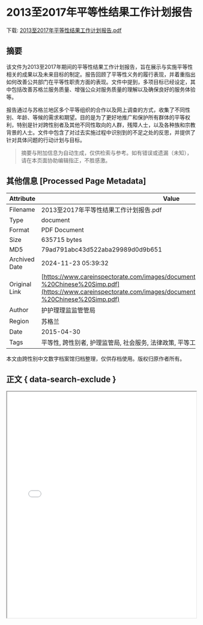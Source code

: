 # 2013至2017年平等性结果工作计划报告

<!-- tcd_download_link -->
下载: <a href="../2013至2017年平等性结果工作计划报告.pdf" download>2013至2017年平等性结果工作计划报告.pdf</a>
<!-- tcd_download_link_end -->

## 摘要

<!-- tcd_abstract -->
该文件为2013至2017年期间的平等性结果工作计划报告，旨在展示与实施平等性相关的成果以及未来目标的制定。报告回顾了平等性义务的履行表现，并着重指出如何改善公共部门在平等性职责方面的表现。文件中提到，多项目标已经设定，其中包括改善苏格兰服务质量、增强公众对服务质量的理解以及确保良好的服务体验等。

报告通过与苏格兰地区多个平等组织的合作以及网上调查的方式，收集了不同性别、年龄、等候的需求和期望。目的是为了更好地推广和保护所有群体的平等权利，特别是针对跨性别者及其他不同性取向的人群，残障人士，以及各种族和宗教背景的人士。文件中包含了对过去实施过程中识别到的不足之处的反思，并提供了针对具体问题的行动计划与目标。

<!-- tcd_abstract_end -->

> 摘要与附加信息为自动生成，仅供检索与参考。如有错误或遗漏（未知），请在本页面协助编辑指正，不胜感激。

## 其他信息 [Processed Page Metadata]

| Attribute       | Value                                  |
|-----------------|----------------------------------------|
| Filename        | 2013至2017年平等性结果工作计划报告.pdf                             |
| Type            | document                                 |
| Format          | PDF Document                               |
| Size            | 635715 bytes                           |
| MD5             | 79ad791abc43d522aba29989d0d9b651                                  |
| Archived Date   | 2024-11-23 05:39:32                             |
| Original Link   | [https://www.careinspectorate.com/images/documents/1813/Equality%20Outcomes%20-%20Chinese%20Simp.pdf](https://www.careinspectorate.com/images/documents/1813/Equality%20Outcomes%20-%20Chinese%20Simp.pdf)                         |
| Author          | 护护理理监监管管局                               |
| Region          | 苏格兰                               |
| Date            | 2015-04-30                                 |
| Tags            | 平等性, 跨性别者, 护理监管局, 社会服务, 法律政策, 平等工作计划, 苏格兰, 人权                                 |

本文由跨性别中文数字档案馆归档整理，仅供存档使用。版权归原作者所有。


## 正文 { data-search-exclude }

<!-- tcd_main_text -->
<iframe src="../2013至2017年平等性结果工作计划报告.pdf" width="100%" height="600px">
    <p>无法显示PDF，请下载查看。</p>
</iframe>
<!-- tcd_main_text_end -->

